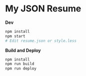 # My JSON Resume

**Dev**
```sh
npm install
npm start
# Edit resume.json or style.less
```

**Build and Deploy**
```sh
npm install
npm run build
npm run deploy
```
